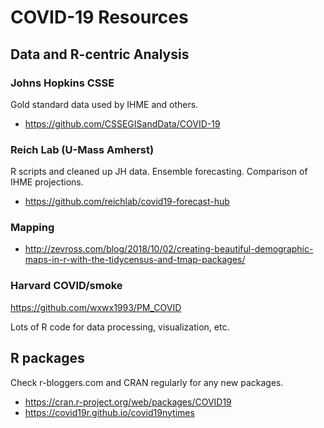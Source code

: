 # COVID-19 Resources

## Data and R-centric Analysis

### Johns Hopkins CSSE

Gold standard data used by IHME and others.

* https://github.com/CSSEGISandData/COVID-19

### Reich Lab (U-Mass Amherst)

R scripts and cleaned up JH data. Ensemble forecasting. Comparison of IHME 
projections.

* https://github.com/reichlab/covid19-forecast-hub

### Mapping

* http://zevross.com/blog/2018/10/02/creating-beautiful-demographic-maps-in-r-with-the-tidycensus-and-tmap-packages/

### Harvard COVID/smoke

https://github.com/wxwx1993/PM_COVID

Lots of R code for data processing, visualization, etc.

## R packages

Check r-bloggers.com and CRAN regularly for any new packages.

* https://cran.r-project.org/web/packages/COVID19
* https://covid19r.github.io/covid19nytimes


